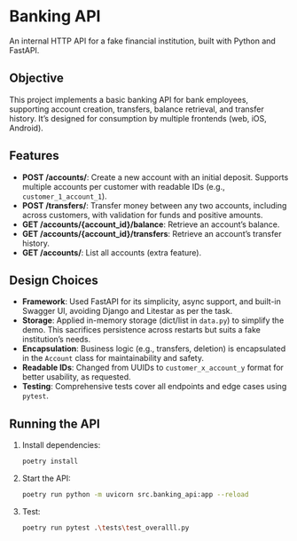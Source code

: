 # Banking API

An internal HTTP API for a fake financial institution, built with Python and FastAPI.

## Objective

This project implements a basic banking API for bank employees, supporting account creation, transfers, balance retrieval, and transfer history. It’s designed for consumption by multiple frontends (web, iOS, Android).

## Features

- **POST /accounts/**: Create a new account with an initial deposit. Supports multiple accounts per customer with readable IDs (e.g., `customer_1_account_1`).
- **POST /transfers/**: Transfer money between any two accounts, including across customers, with validation for funds and positive amounts.
- **GET /accounts/{account_id}/balance**: Retrieve an account’s balance.
- **GET /accounts/{account_id}/transfers**: Retrieve an account’s transfer history.
- **GET /accounts/**: List all accounts (extra feature).

## Design Choices

- **Framework**: Used FastAPI for its simplicity, async support, and built-in Swagger UI, avoiding Django and Litestar as per the task.
- **Storage**: Applied in-memory storage (dict/list in `data.py`) to simplify the demo. This sacrifices persistence across restarts but suits a fake institution’s needs.
- **Encapsulation**: Business logic (e.g., transfers, deletion) is encapsulated in the `Account` class for maintainability and safety.
- **Readable IDs**: Changed from UUIDs to `customer_x_account_y` format for better usability, as requested.
- **Testing**: Comprehensive tests cover all endpoints and edge cases using `pytest`.

## Running the API

1. Install dependencies:
   ```bash
   poetry install

2. Start the API:
   ```bash
   poetry run python -m uvicorn src.banking_api:app --reload

3. Test:
   ```bash
   poetry run pytest .\tests\test_overalll.py